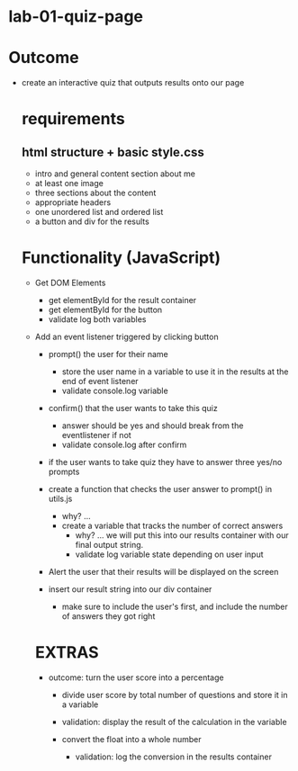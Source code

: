 # lab-01-quiz-page

# Outcome
- create an interactive quiz that outputs results onto our page

    # requirements
    
    ## html structure + basic style.css
    - intro and general content section about me
    - at least one image
    - three sections about the content
    - appropriate headers
    - one unordered list and ordered list
    - a button and div for the results


    # Functionality (JavaScript)
    - Get DOM Elements
        - get elementById for the result container
        - get elementById for the button
        - validate log both variables
    
    - Add an event listener triggered by clicking button
        
        - prompt() the user for their name
            - store the user name in a variable to use it in the results at the end of event listener
            - validate console.log variable
        
        - confirm() that the user wants to take this quiz
            -  answer should be yes and should break from the eventlistener if not
            - validate console.log after confirm
        
        - if the user wants to take quiz they have to answer three yes/no prompts
        
        - create a function that checks the user answer to prompt() in     utils.js
            - why? ... 
            - create a variable that tracks the number of correct answers
                - why? ... we will put this into our results container with our final output string.
                - validate log variable state depending on user input
        - Alert the user that their results will be displayed on the screen   
        - insert our result string into our div container 
            - make sure to include the user's first, and include the number of answers they got right

        # EXTRAS
        - outcome: turn the user score into a percentage
            - divide user score by total number of questions and store it in a variable
            - validation: display the result of the calculation in the variable

            - convert the float into a whole number
                - validation: log the conversion in the results container
                
        